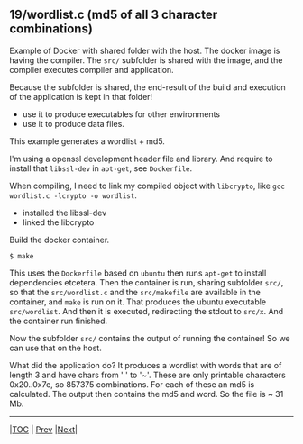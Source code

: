 
## 19/wordlist.c (md5 of all 3 character combinations)

Example of Docker with shared folder with the host. The docker image is 
having the compiler. The `src/` subfolder is shared with the image, 
and the compiler executes compiler and application.

Because the subfolder is shared, the end-result of the build and 
execution of the application is kept in that folder!

- use it to produce executables for other environments
- use it to produce data files.

This example generates a wordlist + md5.

I'm using a openssl development header file and library. And
require to install that `libssl-dev` in `apt-get`, see `Dockerfile`.

When compiling, I need to link my compiled object with `libcrypto`, 
like `gcc wordlist.c -lcrypto -o wordlist`.

- installed the libssl-dev
- linked the libcrypto

Build the docker container.
```
$ make
```
This uses the `Dockerfile` based on `ubuntu` then runs `apt-get` to install dependencies
etcetera. Then the container is run, sharing subfolder `src/`, so that 
the `src/wordlist.c` and the `src/makefile` are available in the container, and 
`make` is run on it. That produces the ubuntu executable `src/wordlist`.
And then it is executed, redirecting the stdout to `src/x`. And the container
run finished.

Now the subfolder `src/` contains the output of running the container! So we can use
that on the host.

What did the application do? 
It produces a wordlist with words that are of length 3 and have chars from ' ' to '~'.
These are only printable characters 0x20..0x7e, so 857375 combinations.
For each of these an md5 is calculated. The output then contains the md5 and word. 
So the file is ~ 31 Mb.

---
|[TOC](../../README.md) | [Prev](../18/README.md) |[Next](../20/README.md)|
